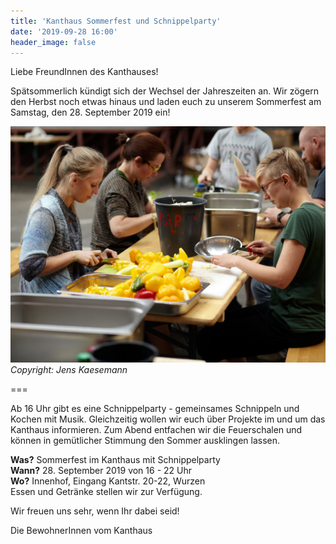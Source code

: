 ```yaml
---
title: 'Kanthaus Sommerfest und Schnippelparty'
date: '2019-09-28 16:00'
header_image: false
---
```


Liebe FreundInnen des Kanthauses!

Spätsommerlich kündigt sich der Wechsel der Jahreszeiten an. Wir zögern den Herbst noch etwas hinaus und laden euch zu unserem Sommerfest am Samstag, den 28. September 2019 ein!

![Schnippelparty](Schnippelparty_fs_Festival_2019.jpg)
_Copyright: Jens Kaesemann_

===

Ab 16 Uhr gibt es eine Schnippelparty - gemeinsames Schnippeln und Kochen mit Musik. Gleichzeitig wollen wir euch über Projekte im und um das Kanthaus informieren. Zum Abend entfachen wir die Feuerschalen und können in gemütlicher Stimmung den Sommer ausklingen lassen.

**Was?** Sommerfest im Kanthaus mit Schnippelparty <br>
**Wann?** 28. September 2019 von 16 - 22 Uhr <br>
**Wo?** Innenhof, Eingang Kantstr. 20-22, Wurzen <br>
Essen und Getränke stellen wir zur Verfügung. <br>

Wir freuen uns sehr, wenn Ihr dabei seid!

Die BewohnerInnen vom Kanthaus






